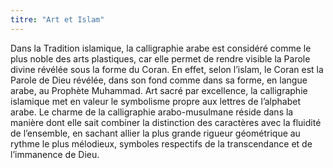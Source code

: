```yaml
---
titre: "Art et Islam"
---
```


Dans la Tradition islamique, la calligraphie arabe est considéré comme le plus noble des arts plastiques, car elle permet de rendre visible la Parole divine révélée sous la forme du Coran. En effet, selon l’islam, le Coran est la Parole de Dieu révélée, dans son fond comme dans sa forme, en langue arabe, au Prophète Muhammad. Art sacré par excellence, la calligraphie islamique met en valeur le symbolisme propre aux lettres de l’alphabet arabe. Le charme de la calligraphie arabo-musulmane réside dans la manière dont elle sait combiner la distinction des caractères avec la fluidité de l’ensemble, en sachant allier la plus grande rigueur géométrique au rythme le plus mélodieux, symboles respectifs de la transcendance et de l’immanence de Dieu. 